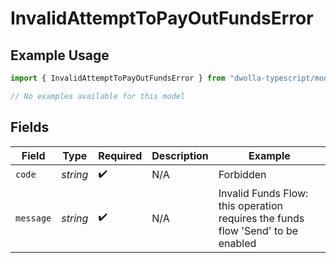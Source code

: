 # InvalidAttemptToPayOutFundsError

## Example Usage

```typescript
import { InvalidAttemptToPayOutFundsError } from "dwolla-typescript/models/errors";

// No examples available for this model
```

## Fields

| Field                                                                           | Type                                                                            | Required                                                                        | Description                                                                     | Example                                                                         |
| ------------------------------------------------------------------------------- | ------------------------------------------------------------------------------- | ------------------------------------------------------------------------------- | ------------------------------------------------------------------------------- | ------------------------------------------------------------------------------- |
| `code`                                                                          | *string*                                                                        | :heavy_check_mark:                                                              | N/A                                                                             | Forbidden                                                                       |
| `message`                                                                       | *string*                                                                        | :heavy_check_mark:                                                              | N/A                                                                             | Invalid Funds Flow: this operation requires the funds flow 'Send' to be enabled |
